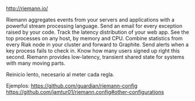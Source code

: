 http://riemann.io/

Riemann aggregates events from your servers and applications with a powerful stream processing language. Send an email for every exception raised by your code. Track the latency distribution of your web app. See the top processes on any host, by memory and CPU. Combine statistics from every Riak node in your cluster and forward to Graphite. Send alerts when a key process fails to check in. Know how many users signed up right this second.
Riemann provides low-latency, transient shared state for systems with many moving parts.


Reinicio lento, necesario al meter cada regla.


Ejemplos:
https://github.com/guardian/riemann-config
https://github.com/jamtur01/riemann.config#other-configurations
